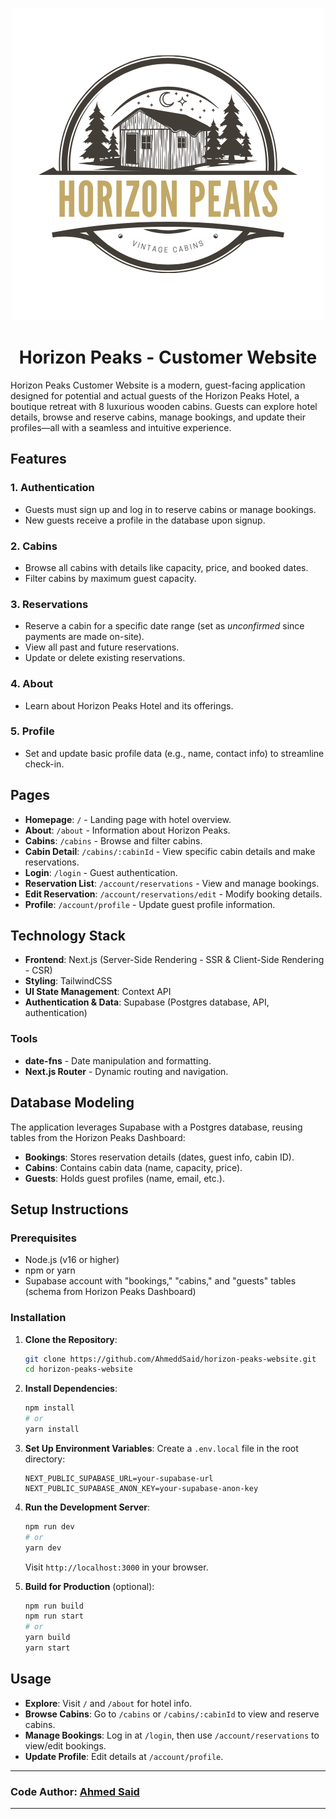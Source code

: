 <p align="center">
  <img src="https://github.com/AhmeddSaid/horizon-peaks-website/blob/master/public/logo.png?raw=true" alt="Horizon Peaks Logo">
</p>

<h1 align="center">Horizon Peaks - Customer Website</h1>

Horizon Peaks Customer Website is a modern, guest-facing application designed for potential and actual guests of the Horizon Peaks Hotel, a boutique retreat with 8 luxurious wooden cabins. Guests can explore hotel details, browse and reserve cabins, manage bookings, and update their profiles—all with a seamless and intuitive experience.

## Features

### 1. **Authentication**

- Guests must sign up and log in to reserve cabins or manage bookings.
- New guests receive a profile in the database upon signup.

### 2. **Cabins**

- Browse all cabins with details like capacity, price, and booked dates.
- Filter cabins by maximum guest capacity.

### 3. **Reservations**

- Reserve a cabin for a specific date range (set as _unconfirmed_ since payments are made on-site).
- View all past and future reservations.
- Update or delete existing reservations.

### 4. **About**

- Learn about Horizon Peaks Hotel and its offerings.

### 5. **Profile**

- Set and update basic profile data (e.g., name, contact info) to streamline check-in.

## Pages

- **Homepage**: `/` - Landing page with hotel overview.
- **About**: `/about` - Information about Horizon Peaks.
- **Cabins**: `/cabins` - Browse and filter cabins.
- **Cabin Detail**: `/cabins/:cabinId` - View specific cabin details and make reservations.
- **Login**: `/login` - Guest authentication.
- **Reservation List**: `/account/reservations` - View and manage bookings.
- **Edit Reservation**: `/account/reservations/edit` - Modify booking details.
- **Profile**: `/account/profile` - Update guest profile information.

## Technology Stack

- **Frontend**: Next.js (Server-Side Rendering - SSR & Client-Side Rendering - CSR)
- **Styling**: TailwindCSS
- **UI State Management**: Context API
- **Authentication & Data**: Supabase (Postgres database, API, authentication)

### Tools

- **date-fns** - Date manipulation and formatting.
- **Next.js Router** - Dynamic routing and navigation.

## Database Modeling

The application leverages Supabase with a Postgres database, reusing tables from the Horizon Peaks Dashboard:

- **Bookings**: Stores reservation details (dates, guest info, cabin ID).
- **Cabins**: Contains cabin data (name, capacity, price).
- **Guests**: Holds guest profiles (name, email, etc.).

## Setup Instructions

### Prerequisites

- Node.js (v16 or higher)
- npm or yarn
- Supabase account with "bookings," "cabins," and "guests" tables (schema from Horizon Peaks Dashboard)

### Installation

1. **Clone the Repository**:

   ```bash
   git clone https://github.com/AhmeddSaid/horizon-peaks-website.git
   cd horizon-peaks-website
   ```

2. **Install Dependencies**:

   ```bash
   npm install
   # or
   yarn install
   ```

3. **Set Up Environment Variables**:
   Create a `.env.local` file in the root directory:

   ```
   NEXT_PUBLIC_SUPABASE_URL=your-supabase-url
   NEXT_PUBLIC_SUPABASE_ANON_KEY=your-supabase-anon-key
   ```

4. **Run the Development Server**:

   ```bash
   npm run dev
   # or
   yarn dev
   ```

   Visit `http://localhost:3000` in your browser.

5. **Build for Production** (optional):
   ```bash
   npm run build
   npm run start
   # or
   yarn build
   yarn start
   ```

## Usage

- **Explore**: Visit `/` and `/about` for hotel info.
- **Browse Cabins**: Go to `/cabins` or `/cabins/:cabinId` to view and reserve cabins.
- **Manage Bookings**: Log in at `/login`, then use `/account/reservations` to view/edit bookings.
- **Update Profile**: Edit details at `/account/profile`.

---

### **Code Author:** [Ahmed Said](https://ahmedsaidadnan.com)

---
